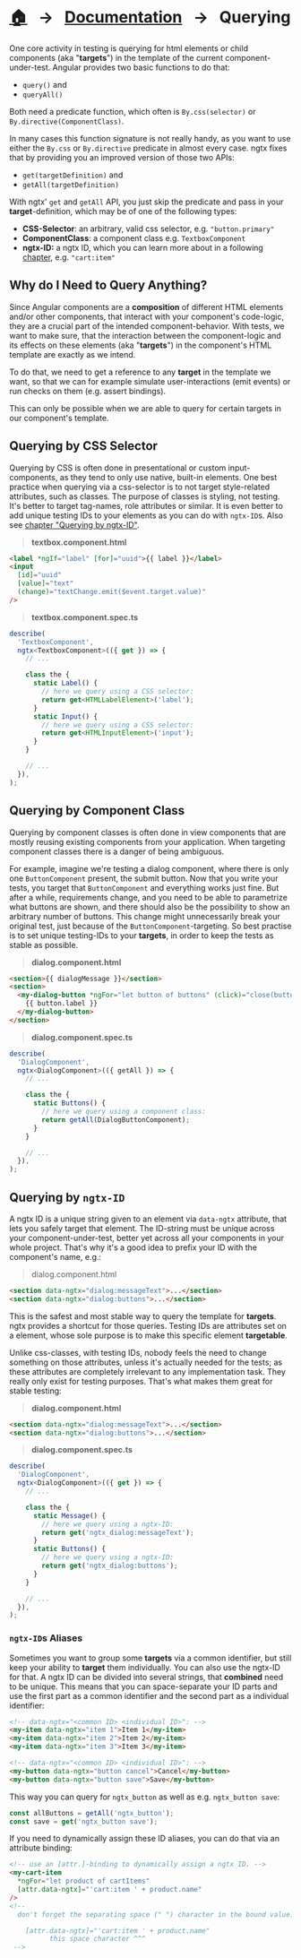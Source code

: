 [home]: ../README.md
[overview]: ./overview.md
[addngtx]: ./add-ngtx.md
[builtins]: ./built-in.md
[extensionfns]: ./extending.md

# [🏠][home] &nbsp; → &nbsp; [Documentation][overview] &nbsp; → &nbsp; **Querying**

One core activity in testing is querying for html elements or child components (aka "**targets**") in the template
of the current component-under-test. Angular provides two basic functions to do that:

- `query()` and
- `queryAll()`

Both need a predicate function, which often is `By.css(selector)` or `By.directive(ComponentClass)`.

In many cases this function signature is not really handy, as you want to use either the `By.css` or `By.directive` predicate
in almost every case. ngtx fixes that by providing you an improved version of those two APIs:

- `get(targetDefinition)` and
- `getAll(targetDefinition)`

With ngtx' `get` and `getAll` API, you just skip the predicate and pass in your **target**-definition,
which may be of one of the following types:

- **CSS-Selector**: an arbitrary, valid css selector, e.g. `"button.primary"`
- **ComponentClass**: a component class e.g. `TextboxComponent`
- **ngtx-ID:** a ngtx ID, which you can learn more about in a following [chapter](#querying-by-ngtx-id), e.g. `"cart:item"`

## Why do I Need to Query Anything?

Since Angular components are a **composition** of different HTML elements and/or other components,
that interact with your component's code-logic, they are a crucial part of the intended component-behavior.
With tests, we want to make sure, that the interaction between the component-logic and its effects on
these elements (aka "**targets**") in the component's HTML template are exactly as we intend.

To do that, we need to get a reference to any **target** in the template we want, so that we can
for example simulate user-interactions (emit events) or run checks on them (e.g. assert bindings).

This can only be possible when we are able to query for certain targets in our component's template.

## Querying by CSS Selector

Querying by CSS is often done in presentational or custom input-components, as they tend to only use native, built-in elements.
One best practice when querying via a css-selector is to not target style-related attributes, such as classes. The purpose of classes is styling, not testing.
It's better to target tag-names, role attributes or similar. It is even better to add unique testing IDs to your elements as you can do with `ngtx-ID`s.
Also see [chapter "Querying by ngtx-ID"](#querying-by-ngtx-id).

> **textbox.component.html**

```html
<label *ngIf="label" [for]="uuid">{{ label }}</label>
<input
  [id]="uuid"
  [value]="text"
  (change)="textChange.emit($event.target.value)"
/>
```

> **textbox.component.spec.ts**

```ts
describe(
  'TextboxComponent',
  ngtx<TextboxComponent>(({ get }) => {
    // ...

    class the {
      static Label() {
        // here we query using a CSS selector:
        return get<HTMLLabelElement>('label');
      }
      static Input() {
        // here we query using a CSS selector:
        return get<HTMLInputElement>('input');
      }
    }

    // ...
  }),
);
```

## Querying by Component Class

Querying by component classes is often done in view components that are mostly reusing existing
components from your application. When targeting component classes there is a danger of being
ambiguous.

For example, imagine we're testing a dialog component, where there is only one `ButtonComponent` present, the submit button.
Now that you write your tests, you target that `ButtonComponent` and everything works just fine.
But after a while, requirements change, and you need to be able to parametrize what buttons are shown,
and there should also be the possibility to show an arbitrary number of buttons. This change might unnecessarily break your original test,
just because of the `ButtonComponent`-targeting. So best practise is to set unique testing-IDs to your **targets**, in order to
keep the tests as stable as possible.

> **dialog.component.html**

```html
<section>{{ dialogMessage }}</section>
<section>
  <my-dialog-button *ngFor="let button of buttons" (click)="close(button.type)">
    {{ button.label }}
  </my-dialog-button>
</section>
```

> **dialog.component.spec.ts**

```ts
describe(
  'DialogComponent',
  ngtx<DialogComponent>(({ getAll }) => {
    // ...

    class the {
      static Buttons() {
        // here we query using a component class:
        return getAll(DialogButtonComponent);
      }
    }

    // ...
  }),
);
```

## Querying by `ngtx-ID`

A ngtx ID is a unique string given to an element via `data-ngtx` attribute, that lets you safely target that element.
The ID-string must be unique across your component-under-test, better yet across all your components in your whole project.
That's why it's a good idea to prefix your ID with the component's name, e.g.:

> dialog.component.html

```html
<section data-ngtx="dialog:messageText">...</section>
<section data-ngtx="dialog:buttons">...</section>
```

This is the safest and most stable way to query the template for **targets**.
ngtx provides a shortcut for those queries. Testing IDs are attributes set on a element, whose sole purpose is
to make this specific element **targetable**.

Unlike css-classes, with testing IDs, nobody feels the need to change something on those attributes, unless
it's actually needed for the tests; as these attributes are completely irrelevant to any implementation
task. They really only exist for testing purposes. That's what makes them great for stable testing:

> **dialog.component.html**

```html
<section data-ngtx="dialog:messageText">...</section>
<section data-ngtx="dialog:buttons">...</section>
```

> **dialog.component.spec.ts**

```ts
describe(
  'DialogComponent',
  ngtx<DialogComponent>(({ get }) => {
    // ...

    class the {
      static Message() {
        // here we query using a ngtx-ID:
        return get('ngtx_dialog:messageText');
      }
      static Buttons() {
        // here we query using a ngtx-ID:
        return get('ngtx_dialog:buttons');
      }
    }

    // ...
  }),
);
```

### `ngtx-ID`s Aliases

Sometimes you want to group some **targets** via a common identifier, but still keep your ability to **target** them individually.
You can also use the ngtx-ID for that. A ngtx ID can be divided into several strings, that **combined** need
to be unique. This means that you can space-separate your ID parts and use the first part as a common identifier
and the second part as a individual identifier:

```html
<!-- data-ngtx="<common ID> <individual ID>": -->
<my-item data-ngtx="item 1">Item 1</my-item>
<my-item data-ngtx="item 2">Item 2</my-item>
<my-item data-ngtx="item 3">Item 3</my-item>

<!-- data-ngtx="<common ID> <individual ID>": -->
<my-button data-ngtx="button cancel">Cancel</my-button>
<my-button data-ngtx="button save">Save</my-button>
```

This way you can query for `ngtx_button` as well as e.g. `ngtx_button save`:

```ts
const allButtons = getAll('ngtx_button');
const save = get('ngtx_button save');
```

If you need to dynamically assign these ID aliases, you can do that via an attribute binding:

```html
<!-- use an [attr.]-binding to dynamically assign a ngtx ID. -->
<my-cart-item
  *ngFor="let product of cartItems"
  [attr.data-ngtx]="'cart:item ' + product.name"
/>
<!-- 
  don't forget the separating space (" ") character in the bound value:

    [attr.data-ngtx]="'cart:item ' + product.name"
          this space character ^^^
 -->
```
